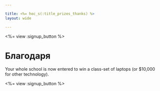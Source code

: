 ```yaml
---

title: <%= hoc_s(:title_prizes_thanks) %>
layout: wide

---
```


<%= view :signup_button %>

# Благодаря

Your whole school is now entered to win a class-set of laptops (or $10,000 for other technology).

<%= view :signup_button %>